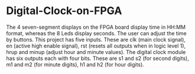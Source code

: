 # Digital-Clock-on-FPGA

The 4 seven-segment displays on the FPGA board display time in HH:MM format, whereas the 8 Leds display seconds.
The user can adjust the time by buttons. This project has five inputs. These are clk (main clock signal), en (active high enable signal), rst (resets all outputs when in logic level 1), hrup and minup (adjust hour and minute values). The digital clock module has six outputs each with four bits. These are s1 and s2 (for second digits), m1 and m2 (for minute digits), h1 and h2 (for hour digits).
